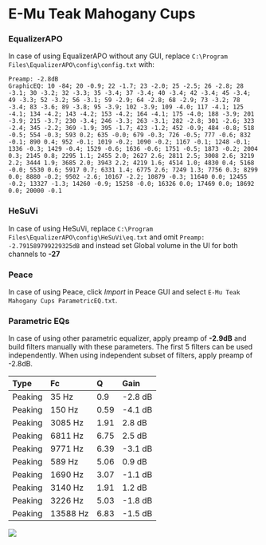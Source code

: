 # E-Mu Teak Mahogany Cups

### EqualizerAPO
In case of using EqualizerAPO without any GUI, replace `C:\Program Files\EqualizerAPO\config\config.txt`
with:
```
Preamp: -2.8dB
GraphicEQ: 10 -84; 20 -0.9; 22 -1.7; 23 -2.0; 25 -2.5; 26 -2.8; 28 -3.1; 30 -3.2; 32 -3.3; 35 -3.4; 37 -3.4; 40 -3.4; 42 -3.4; 45 -3.4; 49 -3.3; 52 -3.2; 56 -3.1; 59 -2.9; 64 -2.8; 68 -2.9; 73 -3.2; 78 -3.4; 83 -3.6; 89 -3.8; 95 -3.9; 102 -3.9; 109 -4.0; 117 -4.1; 125 -4.1; 134 -4.2; 143 -4.2; 153 -4.2; 164 -4.1; 175 -4.0; 188 -3.9; 201 -3.9; 215 -3.7; 230 -3.4; 246 -3.3; 263 -3.1; 282 -2.8; 301 -2.6; 323 -2.4; 345 -2.2; 369 -1.9; 395 -1.7; 423 -1.2; 452 -0.9; 484 -0.8; 518 -0.5; 554 -0.3; 593 0.2; 635 -0.0; 679 -0.3; 726 -0.5; 777 -0.6; 832 -0.1; 890 0.4; 952 -0.1; 1019 -0.2; 1090 -0.2; 1167 -0.1; 1248 -0.1; 1336 -0.3; 1429 -0.4; 1529 -0.6; 1636 -0.6; 1751 -0.5; 1873 -0.2; 2004 0.3; 2145 0.8; 2295 1.1; 2455 2.0; 2627 2.6; 2811 2.5; 3008 2.6; 3219 2.2; 3444 1.9; 3685 2.0; 3943 2.2; 4219 1.6; 4514 1.0; 4830 0.4; 5168 -0.0; 5530 0.6; 5917 0.7; 6331 1.4; 6775 2.6; 7249 1.3; 7756 0.3; 8299 0.0; 8880 -0.2; 9502 -2.6; 10167 -2.2; 10879 -0.3; 11640 0.0; 12455 -0.2; 13327 -1.3; 14260 -0.9; 15258 -0.0; 16326 0.0; 17469 0.0; 18692 0.0; 20000 -0.1
```

### HeSuVi
In case of using HeSuVi, replace `C:\Program Files\EqualizerAPO\config\HeSuVi\eq.txt` and omit `Preamp:
-2.791589799229325dB` and instead set Global volume in the UI for both channels to **-27**

### Peace
In case of using Peace, click *Import* in Peace GUI and select `E-Mu Teak Mahogany Cups ParametricEQ.txt`.

### Parametric EQs
In case of using other parametric equalizer, apply preamp of **-2.9dB** and build filters manually
with these parameters. The first 5 filters can be used independently.
When using independent subset of filters, apply preamp of -2.8dB.

| Type    | Fc       |    Q | Gain    |
|:--------|:---------|:-----|:--------|
| Peaking | 35 Hz    | 0.9  | -2.8 dB |
| Peaking | 150 Hz   | 0.59 | -4.1 dB |
| Peaking | 3085 Hz  | 1.91 | 2.8 dB  |
| Peaking | 6811 Hz  | 6.75 | 2.5 dB  |
| Peaking | 9771 Hz  | 6.39 | -3.1 dB |
| Peaking | 589 Hz   | 5.06 | 0.9 dB  |
| Peaking | 1690 Hz  | 3.07 | -1.1 dB |
| Peaking | 3140 Hz  | 1.91 | 1.2 dB  |
| Peaking | 3226 Hz  | 5.03 | -1.8 dB |
| Peaking | 13588 Hz | 6.83 | -1.5 dB |

![](https://raw.githubusercontent.com/jaakkopasanen/AutoEq/master/results/innerfidelity/sbaf-serious/E-Mu%20Teak%20Mahogany%20Cups/E-Mu%20Teak%20Mahogany%20Cups.png)